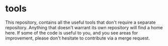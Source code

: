 # tools
This repository, contains all the useful tools that don't require a separate repository. Anything that doesn't warrant its own repository will find a home here. If some of the code is useful to you, and you see areas for improvement, please don't hesitate to contribute via a merge request.

